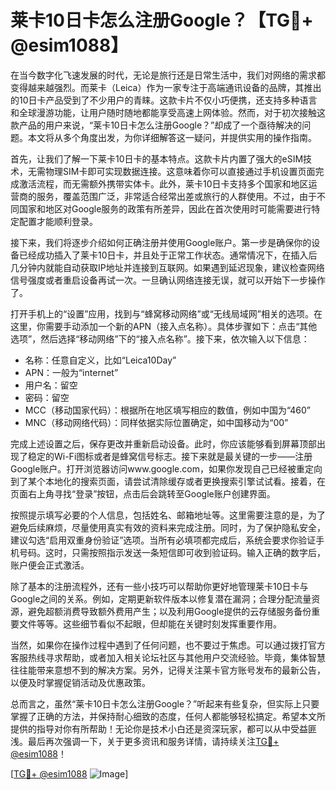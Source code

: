# 莱卡10日卡怎么注册Google？【TG💪+ @esim1088】

在当今数字化飞速发展的时代，无论是旅行还是日常生活中，我们对网络的需求都变得越来越强烈。而莱卡（Leica）作为一家专注于高端通讯设备的品牌，其推出的10日卡产品受到了不少用户的青睐。这款卡片不仅小巧便携，还支持多种语言和全球漫游功能，让用户随时随地都能享受高速上网体验。然而，对于初次接触这款产品的用户来说，“莱卡10日卡怎么注册Google？”却成了一个亟待解决的问题。本文将从多个角度出发，为你详细解答这一疑问，并提供实用的操作指南。

首先，让我们了解一下莱卡10日卡的基本特点。这款卡片内置了强大的eSIM技术，无需物理SIM卡即可实现数据连接。这意味着你可以直接通过手机设置页面完成激活流程，而无需额外携带实体卡。此外，莱卡10日卡支持多个国家和地区运营商的服务，覆盖范围广泛，非常适合经常出差或旅行的人群使用。不过，由于不同国家和地区对Google服务的政策有所差异，因此在首次使用时可能需要进行特定配置才能顺利登录。

接下来，我们将逐步介绍如何正确注册并使用Google账户。第一步是确保你的设备已经成功插入了莱卡10日卡，并且处于正常工作状态。通常情况下，在插入后几分钟内就能自动获取IP地址并连接到互联网。如果遇到延迟现象，建议检查网络信号强度或者重启设备再试一次。一旦确认网络连接无误，就可以开始下一步操作了。

打开手机上的“设置”应用，找到与“蜂窝移动网络”或“无线局域网”相关的选项。在这里，你需要手动添加一个新的APN（接入点名称）。具体步骤如下：点击“其他选项”，然后选择“移动网络”下的“接入点名称”。接下来，依次输入以下信息：
- 名称：任意自定义，比如“Leica10Day”
- APN：一般为“internet”
- 用户名：留空
- 密码：留空
- MCC（移动国家代码）：根据所在地区填写相应的数值，例如中国为“460”
- MNC（移动网络代码）：同样依据实际位置确定，如中国移动为“00”

完成上述设置之后，保存更改并重新启动设备。此时，你应该能够看到屏幕顶部出现了稳定的Wi-Fi图标或者是蜂窝信号标志。接下来就是最关键的一步——注册Google账户。打开浏览器访问www.google.com，如果你发现自己已经被重定向到了某个本地化的搜索页面，请尝试清除缓存或者更换搜索引擎试试看。接着，在页面右上角寻找“登录”按钮，点击后会跳转至Google账户创建界面。

按照提示填写必要的个人信息，包括姓名、邮箱地址等。这里需要注意的是，为了避免后续麻烦，尽量使用真实有效的资料来完成注册。同时，为了保护隐私安全，建议勾选“启用双重身份验证”选项。当所有必填项都完成后，系统会要求你验证手机号码。这时，只需按照指示发送一条短信即可收到验证码。输入正确的数字后，账户便会正式激活。

除了基本的注册流程外，还有一些小技巧可以帮助你更好地管理莱卡10日卡与Google之间的关系。例如，定期更新软件版本以修复潜在漏洞；合理分配流量资源，避免超额消费导致额外费用产生；以及利用Google提供的云存储服务备份重要文件等等。这些细节看似不起眼，但却能在关键时刻发挥重要作用。

当然，如果你在操作过程中遇到了任何问题，也不要过于焦虑。可以通过拨打官方客服热线寻求帮助，或者加入相关论坛社区与其他用户交流经验。毕竟，集体智慧往往能带来意想不到的解决方案。另外，记得关注莱卡官方账号发布的最新公告，以便及时掌握促销活动及优惠政策。

总而言之，虽然“莱卡10日卡怎么注册Google？”听起来有些复杂，但实际上只要掌握了正确的方法，并保持耐心细致的态度，任何人都能够轻松搞定。希望本文所提供的指导对你有所帮助！无论你是技术小白还是资深玩家，都可以从中受益匪浅。最后再次强调一下，关于更多资讯和服务详情，请持续关注[TG💪+ @esim1088](https://t.me/s/esim1088)！

[[TG💪+ @esim1088](https://t.me/s/esim1088) ![Image](https://i.postimg.cc/4NQfJmqS/Snipaste-2025-05-13-00-14-12.png)]
